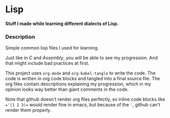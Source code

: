 # Lisp
**Stuff I made while learning different dialects of Lisp.**

### Description
Simple common lisp files I used for learning.

Just like in *C* and *Assembly*, you will be able to see my progression. And
that might include bad practices at first.

This project uses `org-mode` and `org-babel-tangle` to write the code. The code
is written in org code blocks and tangled into a final source file. The org
files contain descriptions explaining my progression, which in my opinion looks
way better than giant comments in the code.

Note that github doesn't render org files perfectly, so inline code blocks like
`='(1 2 3)=` would render fine in emacs, but because of the `'`, github can't
render them properly.
